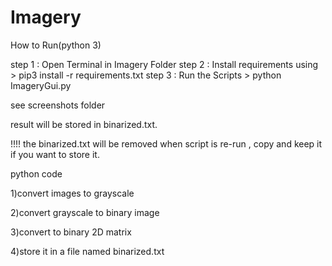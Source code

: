 # Imagery
How to Run(python 3)

step 1 : Open Terminal in Imagery Folder
step 2 : Install requirements using >   pip3 install -r requirements.txt
step 3 : Run the Scripts >  python ImageryGui.py

see screenshots folder

result will be stored in binarized.txt.

!!!! the binarized.txt will be removed when script is re-run , copy and keep it if you want to store it. 

python code

1)convert images to grayscale

2)convert grayscale to binary image

3)convert to binary 2D matrix

4)store it in a file named binarized.txt


